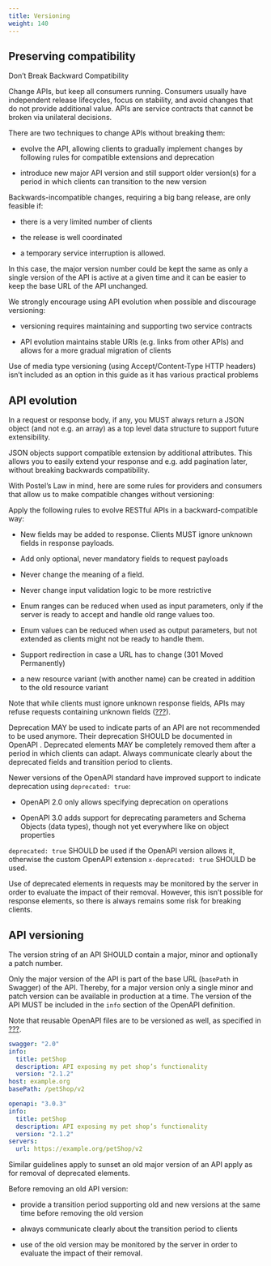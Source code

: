 ```yaml
---
title: Versioning
weight: 140
---
```


## Preserving compatibility

<div class="caution">

<div class="title">

Don’t Break Backward Compatibility

</div>

Change APIs, but keep all consumers running.
Consumers usually have independent release lifecycles, focus on stability, and avoid changes that do not provide additional value.
APIs are service contracts that cannot be broken via unilateral decisions.

</div>

There are two techniques to change APIs without breaking them:

- evolve the API, allowing clients to gradually implement changes by following rules for compatible extensions and deprecation

- introduce new major API version and still support older version(s) for a period in which clients can transition to the new version

Backwards-incompatible changes, requiring a big bang release, are only feasible if:

- there is a very limited number of clients

- the release is well coordinated

- a temporary service interruption is allowed.

In this case, the major version number could be kept the same as only a single version of the API is active at a given time and it can be easier to keep the base URL of the API unchanged.

We strongly encourage using API evolution when possible and discourage versioning:

- versioning requires maintaining and supporting two service contracts

- API evolution maintains stable URIs (e.g. links from other APIs) and allows for a more gradual migration of clients

<div class="note">

Use of media type versioning (using Accept/Content-Type HTTP headers) isn’t included as an option in this guide as it has various practical problems

</div>

## API evolution

In a request or response body, if any, you MUST always return a JSON object (and not e.g. an array) as a top level data structure to support future extensibility.

JSON objects support compatible extension by additional attributes.
This allows you to easily extend your response and e.g. add pagination later, without breaking backwards compatibility.

With Postel’s Law in mind, here are some rules for providers and consumers that allow us to make compatible changes without versioning:

Apply the following rules to evolve RESTful APIs in a backward-compatible way:

- New fields may be added to response. Clients MUST ignore unknown fields in response payloads.

- Add only optional, never mandatory fields to request payloads

- Never change the meaning of a field.

- Never change input validation logic to be more restrictive

- Enum ranges can be reduced when used as input parameters, only if the server is ready to accept and handle old range values too.

- Enum values can be reduced when used as output parameters, but not extended as clients might not be ready to handle them.

- Support redirection in case a URL has to change (301 Moved Permanently)

- a new resource variant (with another name) can be created in addition to the old resource variant

Note that while clients must ignore unknown response fields, APIs may refuse requests containing unknown fields ([???](#rule-req-valid)).

Deprecation MAY be used to indicate parts of an API are not recommended to be used anymore.
Their deprecation SHOULD be documented in OpenAPI .
Deprecated elements MAY be completely removed them after a period in which clients can adapt.
Always communicate clearly about the deprecated fields and transition period to clients.

Newer versions of the OpenAPI standard have improved support to indicate deprecation using `deprecated: true`:

- OpenAPI 2.0 only allows specifying deprecation on operations

- OpenAPI 3.0 adds support for deprecating parameters and Schema Objects (data types), though not yet everywhere like on object properties

`deprecated: true` SHOULD be used if the OpenAPI version allows it, otherwise the custom OpenAPI extension `x-deprecated: true` SHOULD be used.

Use of deprecated elements in requests may be monitored by the server in order to evaluate the impact of their removal.
However, this isn’t possible for response elements, so there is always remains some risk for breaking clients.

## API versioning

The version string of an API SHOULD contain a major, minor and optionally a patch number.

Only the major version of the API is part of the base URL (`basePath` in Swagger) of the API.
Thereby, for a major version only a single minor and patch version can be available in production at a time.
The version of the API MUST be included in the `info` section of the OpenAPI definition.

Note that reusable OpenAPI files are to be versioned as well, as specified in [???](#openapi).

``` YAML
swagger: "2.0"
info:
  title: petShop
  description: API exposing my pet shop’s functionality
  version: "2.1.2"
host: example.org
basePath: /petShop/v2
```

``` YAML
openapi: "3.0.3"
info:
  title: petShop
  description: API exposing my pet shop’s functionality
  version: "2.1.2"
servers:
  url: https://example.org/petShop/v2
```

Similar guidelines apply to sunset an old major version of an API apply as for removal of deprecated elements.

Before removing an old API version:

- provide a transition period supporting old and new versions at the same time before removing the old version

- always communicate clearly about the transition period to clients

- use of the old version may be monitored by the server in order to evaluate the impact of their removal.
